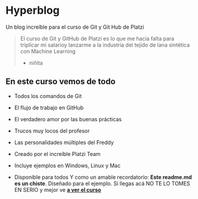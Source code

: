 # Hyperblog
Un blog increíble para el curso de Git y Git Hub de Platzi
>El curso de Git y GitHub de Platzi es lo que me hacia falta para triplicar mi salarioy lanzarme a la industria del tejido de lana sintética con Machine Learning
> - niñita

## En este curso vemos de todo

* Todos los comandos de Git

* El flujo de trabajo en GitHub

* El verdadero amor por las buenas prácticas

* Trucos muy locos del profesor

* Las personalidades múltiples del Freddy
* Creado por el increíble Platzi Team
* Incluye ejemplos en Windows, Linux y Mac
* Disponible para todos
Y como un amable recordatorio: **Este readme.md es un chiste**. Diseñado para el ejemplo. Si llegas acá NO TE LO TOMES EN SERIO y mejor ve [**a ver el curso**](http://jeffreedigital.wordpress.com/ "a ver el curso")
